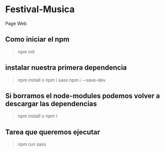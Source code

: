 # Festival-Musica
Page Web

## Como iniciar el npm
>npm init
 ## instalar nuestra primera dependencia 
 >npm install  o  npm i sass
 >npm i --save-dev
 ## Si borramos el node-modules podemos volver a descargar las dependencias 
 >npm install o npm i
 ## Tarea que queremos ejecutar
 >npm run sass